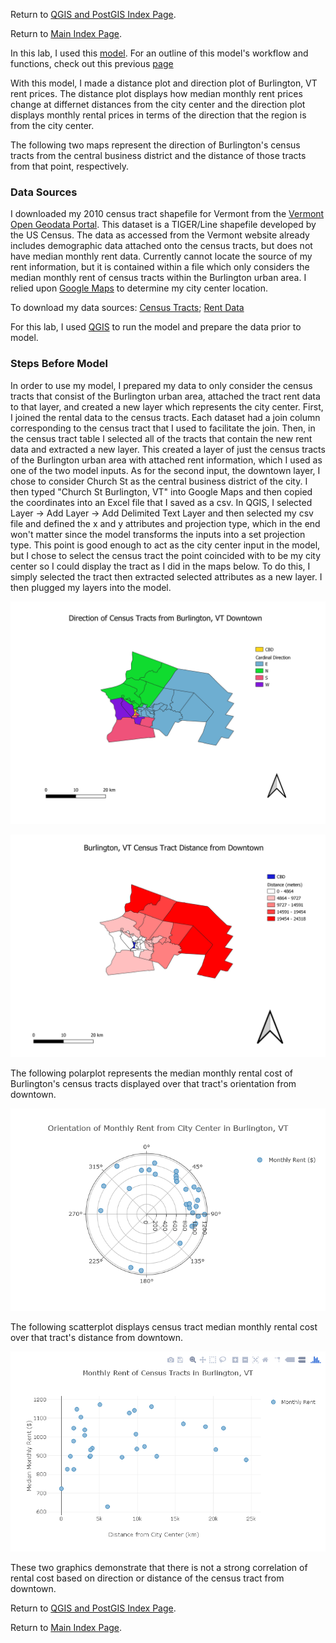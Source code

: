 Return to [QGIS and PostGIS Index Page](../qgis.md).

Return to [Main Index Page](../../index.md).

In this lab, I used this [model](/qgis/lab_1/model_final.png). For an outline of this model's workflow and functions, check out this previous [page](../lab_1/aa_chicago_lab.md)

With this model, I made a distance plot and direction plot of Burlington, VT rent prices. The distance plot displays how median monthly rent prices change at differnet distances from the city center and the direction plot displays monthly rental prices in terms of the direction that the region is from the city center.

The following two maps represent the direction of Burlington's census tracts from the central business district and the distance of those tracts from that point, respectively. 

### Data Sources

I downloaded my 2010 census tract shapefile for Vermont from the [Vermont Open Geodata Portal](https://geodata.vermont.gov/datasets/df13910a7c9943849d6986b703e5eafd_4). This dataset is a TIGER/Line shapefile developed by the US Census. The data as accessed from the Vermont website already includes demographic data attached onto the census tracts, but does not have median monthly rent data. Currently cannot locate the source of my rent information, but it is contained within a file which only considers the median monthly rent of census tracts within the Burlington urban area. I relied upon [Google Maps](https://www.google.com/maps) to determine my city center location. 

To download my data sources: [Census Tracts](/qgis/lab_2/VT_2010_Census_Tract_Boundaries_and_Statistics.zip); [Rent Data](/qgis/lab_2/Rent_Data)

For this lab, I used [QGIS](https://www.qgis.org/en/site/) to run the model and prepare the data prior to model. 

### Steps Before Model

In order to use my model, I prepared my data to only consider the census tracts that consist of the Burlington urban area, attached the tract rent data to that layer, and created a new layer which represents the city center. First, I joined the rental data to the census tracts. Each dataset had a join column corresponding to the census tract that I used to facilitate the join. Then, in the census tract table I selected all of the tracts that contain the new rent data and extracted a new layer. This created a layer of just the census tracts of the Burlington urban area with attached rent information, which I used as one of the two model inputs. As for the second input, the downtown layer, I chose to consider Church St as the central business district of the city. I then typed "Church St Burlington, VT" into Google Maps and then copied the coordinates into an Excel file that I saved as a csv. In QGIS, I selected Layer -> Add Layer -> Add Delimited Text Layer and then selected my csv file and defined the x and y attributes and projection type, which in the end won't matter since the model transforms the inputs into a set projection type. This point is good enough to act as the city center input in the model, but I chose to select the census tract the point coincided with to be my city center so I could display the tract as I did in the maps below. To do this, I simply selected the tract then extracted selected attributes as a new layer. I then plugged my layers into the model.

![direction](/qgis/lab_2/burlington_cardinal.png)

![direction](/qgis/lab_2/burlington_dist.png)

The following polarplot represents the median monthly rental cost of Burlington's census tracts displayed over that tract's orientation from downtown. 

![polar](/qgis/lab_2/newplot.png)

The following scatterplot displays census tract median monthly rental cost over that tract's distance from downtown.

![scatter](/qgis/lab_2/scatter_use.png.png)

These two graphics demonstrate that there is not a strong correlation of rental cost based on direction or distance of the census tract from downtown. 

Return to [QGIS and PostGIS Index Page](../qgis.md).

Return to [Main Index Page](../../index.md).
